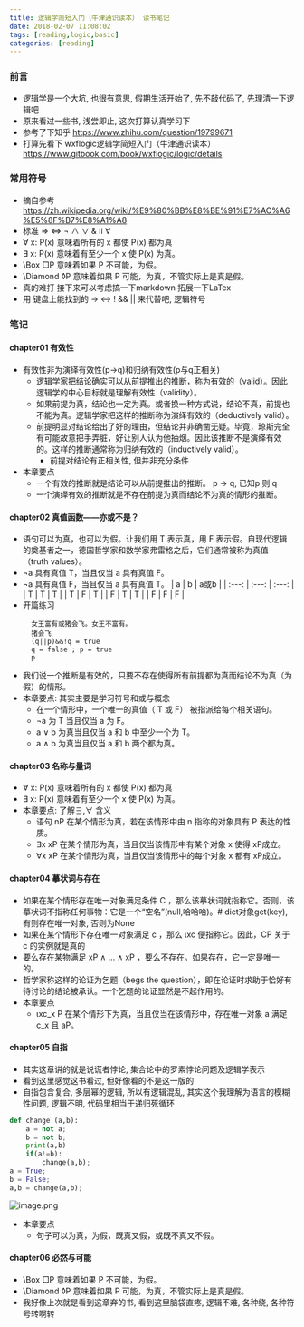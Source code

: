 ```yaml
---
title: 逻辑学简短入门（牛津通识读本） 读书笔记
date: 2018-02-07 11:08:02
tags: [reading,logic,basic]
categories: [reading]
---
```

### 前言
* 逻辑学是一个大坑, 也很有意思, 假期生活开始了, 先不敲代码了, 先理清一下逻辑吧
* 原来看过一些书, 浅尝即止, 这次打算认真学习下
* 参考了下知乎 https://www.zhihu.com/question/19799671
* 打算先看下 wxflogic逻辑学简短入门（牛津通识读本） https://www.gitbook.com/book/wxflogic/logic/details
### 常用符号
* 摘自参考 https://zh.wikipedia.org/wiki/%E9%80%BB%E8%BE%91%E7%AC%A6%E5%8F%B7%E8%A1%A8
* 标准 ⇒ ⇔ ¬ ∧ ∨ & ǀǀ ∀
* ∀ x: P(x) 意味着所有的 x 都使 P(x) 都为真
* ∃ x: P(x) 意味着有至少一个 x 使 P(x) 为真。
* \Box  □P 意味着如果 P 不可能，为假。
* \Diamond   ◊P 意味着如果 P 可能，为真，不管实际上是真是假。
* 真的难打 接下来可以考虑搞一下markdown 拓展一下LaTex
* 用 键盘上能找到的 -> <-> ! && || 来代替吧, 逻辑符号
<!---more--->
### 笔记
#### chapter01 有效性
* 有效性非为演绎有效性(p->q)和归纳有效性(p与q正相关)
  * 逻辑学家把结论确实可以从前提推出的推断，称为有效的（valid）。因此逻辑学的中心目标就是理解有效性（validity）。
  * 如果前提为真，结论也一定为真。或者换一种方式说，结论不真，前提也不能为真。逻辑学家把这样的推断称为演绎有效的（deductively valid）。
  * 前提明显对结论给出了好的理由，但结论并非确凿无疑。毕竟，琼斯完全有可能故意把手弄脏，好让别人认为他抽烟。因此该推断不是演绎有效的。这样的推断通常称为归纳有效的（inductively valid）。
      * 前提对结论有正相关性, 但并非充分条件
* 本章要点
  * 一个有效的推断就是结论可以从前提推出的推断。 p -> q, 已知p 则 q
  * 一个演绎有效的推断就是不存在前提为真而结论不为真的情形的推断。
#### chapter02 真值函数——亦或不是？
* 语句可以为真，也可以为假。让我们用 T 表示真，用 F 表示假。自现代逻辑的奠基者之一，德国哲学家和数学家弗雷格之后，它们通常被称为真值
（truth values）。
* ¬a 具有真值 T，当且仅当 a 具有真值 F。
* ¬a 具有真值 F，当且仅当 a 具有真值 T。
|  a  |  b  |  a或b  |
| :---: | :---: | :---: |
|  T  |  T  |  T  |
|  T  |  F  |  T  |
|  F  |  T  |  T  |
|  F  |  F  |  F  |
* 开篇练习
  ```
    女王富有或猪会飞。女王不富有。
    猪会飞
    (q||p)&&!q = true
    q = false ; p = true
    p
    ```
* 我们说一个推断是有效的，只要不存在使得所有前提都为真而结论不为真（为假）的情形。
* 本章要点: 其实主要是学习符号和或与概念
  * 在一个情形中，一个唯一的真值（ T 或 F） 被指派给每个相关语句。
  * ¬a 为 T 当且仅当 a 为 F。
  * a ∨ b 为真当且仅当 a 和 b 中至少一个为 T。
  * a ∧ b 为真当且仅当 a 和 b 两个都为真。

#### chapter03 名称与量词
* ∀ x: P(x) 意味着所有的 x 都使 P(x) 都为真
* ∃ x: P(x) 意味着有至少一个 x 使 P(x) 为真。
* 本章要点: 了解∃,∀ 含义
    * 语句 nP 在某个情形为真，若在该情形中由 n 指称的对象具有 P 表达的性质。
    * ∃x xP 在某个情形为真，当且仅当该情形中有某个对象 x 使得 xP成立。
    * ∀x xP 在某个情形为真，当且仅当该情形中的每个对象 x 都有 xP成立。
#### chapter04 摹状词与存在
* 如果在某个情形存在唯一对象满足条件 C ，那么该摹状词就指称它。否则，该摹状词不指称任何事物：它是一个“空名”(null,哈哈哈)。# dict对象get(key),有则存在唯一对象, 否则为None
* 如果在某个情形下存在唯一对象满足 c ，那么 ιxc 便指称它。因此，CP 关于 c 的实例就是真的
* 要么存在某物满足 xP ∧ … ∧ xP ，要么不存在。如果存在，它一定是唯一的。
* 哲学家称这样的论证为乞题（begs the question），即在论证时求助于恰好有待讨论的结论被承认。一个乞题的论证显然是不起作用的。
* 本章要点
  * ιxc_x P 在某个情形下为真，当且仅当在该情形中，存在唯一对象 a 满足 c_x 且 aP。
#### chapter05 自指
* 其实这章讲的就是说谎者悖论, 集合论中的罗素悖论问题及逻辑学表示
* 看到这里感觉这书看过, 但好像看的不是这一版的
* 自指包含复合, 多层幂的逻辑, 所以有逻辑混乱, 其实这个我理解为语言的模糊性问题, 逻辑不明, 代码里相当于递归死循环
```Python
def change (a,b):
    a = not a;
    b = not b;
    print(a,b)
    if(a!=b):
        change(a,b);
a = True;
b = False;
a,b = change(a,b);
```
![image.png](http://upload-images.jianshu.io/upload_images/4832809-f7414c3692124db7.png?imageMogr2/auto-orient/strip%7CimageView2/2/w/1240)
* 本章要点
  * 句子可以为真，为假，既真又假，或既不真又不假。
#### chapter06 必然与可能
* \Box  □P 意味着如果 P 不可能，为假。
* \Diamond   ◊P 意味着如果 P 可能，为真，不管实际上是真是假。
* 我好像上次就是看到这章弃的书, 看到这里脑袋直疼, 逻辑不难, 各种绕, 各种符号转啊转
